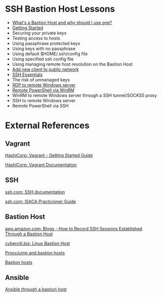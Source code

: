 # SSH Bastion Host Lessons

* [What's a Bastion Host and why should I use one?](bastion-host-overview.md)
* [Getting Started](../README.md)
* Securing your private keys
* Testing access to hosts
* Using passphrase protected keys
* Using keys with no passphrase
* Using default $HOME/.ssh/config file
* Using specified ssh config file
* Using managing remote host resolution on the Bastion Host
* [Add new client to public network](add-new-client-to-public-network.md)
* [SSH Essentials](ssh-essentials.md)
* The risk of unmanaged keys
* [RDP to remote Windows server](rdp-to-remote-windows-node.md)
* [Remote PowerShell via WinRM](remote-powershell-via-winrm.md)
* WinRM to remote Windows server through a SSH tunnel/SOCKS5 proxy
* SSH to remote Windows server
* Remote PowerShell via SSH

# External References
## Vagrant

[HashiCorp: Vagrant - Getting Started Guide](https://www.vagrantup.com/intro/getting-started/index.html)

[HashiCorp: Vagrant Documentation](https://www.vagrantup.com/docs/index.html)

## SSH

[ssh.com: SSH documentation](https://www.ssh.com/ssh/)

[ssh.com: ISACA Practicioner Guide](https://info.ssh.com/isaca-practitioner-guide)

## Bastion Host

[aws.amazon.com: Blogs - How to Record SSH Sessions Established Through a Bastion Host](https://aws.amazon.com/blogs/security/how-to-record-ssh-sessions-established-through-a-bastion-host/)

[cyberciti.biz: Linux Bastion Host](https://www.cyberciti.biz/faq/linux-bastion-host/)

[ProxyJump and bastion hosts](https://learning.oreilly.com/library/view/linux-administration-cookbook/9781789342529/e0e4359d-f4aa-4ad6-b6dd-73f6d96541ea.xhtml)

[Bastion hosts](https://learning.oreilly.com/library/view/enterprise-cloud-security/9781788299558/fcb3e7c2-8488-4a2d-9fd4-7248366a3b86.xhtml)

## Ansible

[Ansible through a bastion host](https://learning.oreilly.com/library/view/extending-ansible/9781782175001/ch07s05.html)